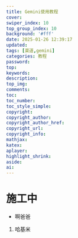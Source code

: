 ```yaml
---
title: Gemini使用教程
cover:
swiper_index: 10
top_group_index: 10
background: '#fff'
date: 2025-01-26 12:39:17
updated:
tags: [渠道,gemini]
categories: 教程
password:
top:
keywords:
description:
top_img:
comments:
toc:
toc_number:
toc_style_simple:
copyright:
copyright_author:
copyright_author_href:
copyright_url:
copyright_info:
mathjax:
katex:
aplayer:
highlight_shrink:
aside:
ai:
---
```

# 施工中
- 啊爸爸
1. 哈基米